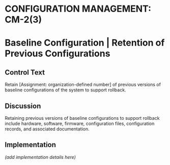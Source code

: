 # CONFIGURATION MANAGEMENT: CM-2(3)
# Baseline Configuration | Retention of Previous Configurations

## Control Text

Retain [Assignment: organization-defined number] of previous versions of baseline configurations of the system to support rollback.

## Discussion

Retaining previous versions of baseline configurations to support rollback include hardware, software, firmware, configuration files, configuration records, and associated documentation.

## Implementation

_(add implementation details here)_